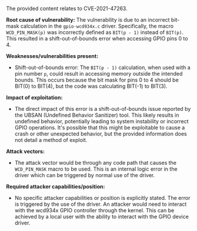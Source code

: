 The provided content relates to CVE-2021-47263.

**Root cause of vulnerability:**
The vulnerability is due to an incorrect bit-mask calculation in the `gpio-wcd934x.c` driver. Specifically, the macro `WCD_PIN_MASK(p)` was incorrectly defined as `BIT(p - 1)` instead of `BIT(p)`. This resulted in a shift-out-of-bounds error when accessing GPIO pins 0 to 4.

**Weaknesses/vulnerabilities present:**
- Shift-out-of-bounds error: The `BIT(p - 1)` calculation, when used with a pin number `p`, could result in accessing memory outside the intended bounds. This occurs because the bit mask for pins 0 to 4 should be BIT(0) to BIT(4), but the code was calculating BIT(-1) to BIT(3).

**Impact of exploitation:**
- The direct impact of this error is a shift-out-of-bounds issue reported by the UBSAN (Undefined Behavior Sanitizer) tool. This likely results in undefined behavior, potentially leading to system instability or incorrect GPIO operations. It's possible that this might be exploitable to cause a crash or other unexpected behavior, but the provided information does not detail a method of exploit.

**Attack vectors:**
- The attack vector would be through any code path that causes the `WCD_PIN_MASK` macro to be used. This is an internal logic error in the driver which can be triggered by normal use of the driver. 

**Required attacker capabilities/position:**
- No specific attacker capabilities or position is explicitly stated. The error is triggered by the use of the driver. An attacker would need to interact with the wcd934x GPIO controller through the kernel. This can be achieved by a local user with the ability to interact with the GPIO device driver.